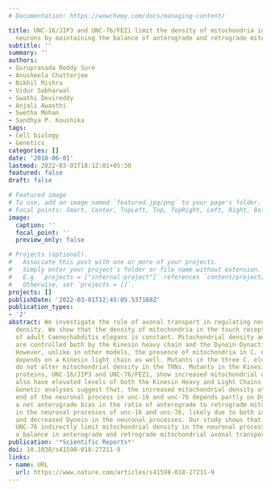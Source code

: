```yaml
---
# Documentation: https://wowchemy.com/docs/managing-content/

title: UNC-16/JIP3 and UNC-76/FEZ1 limit the density of mitochondria in C. elegans
  neurons by maintaining the balance of anterograde and retrograde mitochondrial transport
subtitle: ''
summary: ''
authors:
- Guruprasada Reddy Sure
- Anusheela Chatterjee
- Nikhil Mishra
- Vidur Sabharwal
- Swathi Devireddy
- Anjali Awasthi
- Swetha Mohan
- Sandhya P. Koushika
tags:
- Cell biology
- Genetics
categories: []
date: '2018-06-01'
lastmod: 2022-03-01T18:12:01+05:30
featured: false
draft: false

# Featured image
# To use, add an image named `featured.jpg/png` to your page's folder.
# Focal points: Smart, Center, TopLeft, Top, TopRight, Left, Right, BottomLeft, Bottom, BottomRight.
image:
  caption: ''
  focal_point: ''
  preview_only: false

# Projects (optional).
#   Associate this post with one or more of your projects.
#   Simply enter your project's folder or file name without extension.
#   E.g. `projects = ["internal-project"]` references `content/project/deep-learning/index.md`.
#   Otherwise, set `projects = []`.
projects: []
publishDate: '2022-03-01T12:45:05.537188Z'
publication_types:
- '2'
abstract: We investigate the role of axonal transport in regulating neuronal mitochondrial
  density. We show that the density of mitochondria in the touch receptor neuron (TRN)
  of adult Caenorhabditis elegans is constant. Mitochondrial density and transport
  are controlled both by the Kinesin heavy chain and the Dynein-Dynactin complex.
  However, unlike in other models, the presence of mitochondria in C. elegans TRNs
  depends on a Kinesin light chain as well. Mutants in the three C. elegans miro genes
  do not alter mitochondrial density in the TRNs. Mutants in the Kinesin-1 associated
  proteins, UNC-16/JIP3 and UNC-76/FEZ1, show increased mitochondrial density and
  also have elevated levels of both the Kinesin Heavy and Light Chains in neurons.
  Genetic analyses suggest that, the increased mitochondrial density at the distal
  end of the neuronal process in unc-16 and unc-76 depends partly on Dynein. We observe
  a net anterograde bias in the ratio of anterograde to retrograde mitochondrial flux
  in the neuronal processes of unc-16 and unc-76, likely due to both increased Kinesin-1
  and decreased Dynein in the neuronal processes. Our study shows that UNC-16 and
  UNC-76 indirectly limit mitochondrial density in the neuronal process by maintaining
  a balance in anterograde and retrograde mitochondrial axonal transport.
publication: '*Scientific Reports*'
doi: 10.1038/s41598-018-27211-9
links:
- name: URL
  url: https://www.nature.com/articles/s41598-018-27211-9
---
```

